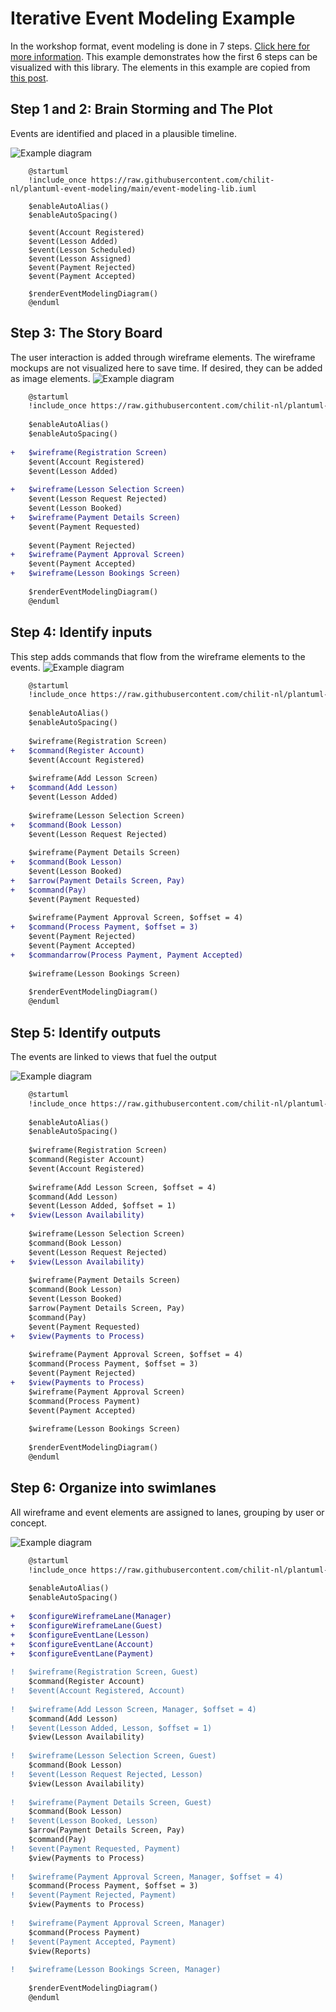 # Iterative Event Modeling Example

In the workshop format, event modeling is done in 7 steps. [Click here for more information](https://eventmodeling.org/posts/what-is-event-modeling/#seven-steps). This example demonstrates how the first 6 steps can be visualized with this library. The elements in this example are copied from [this post](https://developer.axoniq.io/w/from-model-to-code-event-modeling-axon-framework).

## Step 1 and 2: Brain Storming and The Plot
Events are identified and placed in a plausible timeline.

![Example diagram](Example3a.png)
```
    @startuml
    !include_once https://raw.githubusercontent.com/chilit-nl/plantuml-event-modeling/main/event-modeling-lib.iuml
    
    $enableAutoAlias()
    $enableAutoSpacing()
    
    $event(Account Registered)
    $event(Lesson Added)
    $event(Lesson Scheduled)
    $event(Lesson Assigned)
    $event(Payment Rejected)
    $event(Payment Accepted)
    
    $renderEventModelingDiagram()
    @enduml
```

## Step 3: The Story Board
The user interaction is added through wireframe elements. The wireframe mockups are not visualized here to save time. If desired, they can be added as image elements.
![Example diagram](Example3b.png)
```diff
    @startuml
    !include_once https://raw.githubusercontent.com/chilit-nl/plantuml-event-modeling/main/event-modeling-lib.iuml
    
    $enableAutoAlias()
    $enableAutoSpacing()
    
+   $wireframe(Registration Screen)
    $event(Account Registered)
    $event(Lesson Added)
    
+   $wireframe(Lesson Selection Screen)
    $event(Lesson Request Rejected)
    $event(Lesson Booked)
+   $wireframe(Payment Details Screen)
    $event(Payment Requested)
    
    $event(Payment Rejected)
+   $wireframe(Payment Approval Screen)
    $event(Payment Accepted)
+   $wireframe(Lesson Bookings Screen)
    
    $renderEventModelingDiagram()
    @enduml
```

## Step 4: Identify inputs
This step adds commands that flow from the wireframe elements to the events.
![Example diagram](Example3c.png)
```diff
    @startuml
    !include_once https://raw.githubusercontent.com/chilit-nl/plantuml-event-modeling/main/event-modeling-lib.iuml
    
    $enableAutoAlias()
    $enableAutoSpacing()
    
    $wireframe(Registration Screen)
+   $command(Register Account)
    $event(Account Registered)
    
    $wireframe(Add Lesson Screen)
+   $command(Add Lesson)
    $event(Lesson Added)
    
    $wireframe(Lesson Selection Screen)
+   $command(Book Lesson)
    $event(Lesson Request Rejected)
    
    $wireframe(Payment Details Screen)
+   $command(Book Lesson)
    $event(Lesson Booked)
+   $arrow(Payment Details Screen, Pay)
+   $command(Pay)
    $event(Payment Requested)
    
    $wireframe(Payment Approval Screen, $offset = 4)
+   $command(Process Payment, $offset = 3)
    $event(Payment Rejected)
    $event(Payment Accepted)
+   $commandarrow(Process Payment, Payment Accepted)
    
    $wireframe(Lesson Bookings Screen)
    
    $renderEventModelingDiagram()
    @enduml
```

## Step 5: Identify outputs
The events are linked to views that fuel the output

![Example diagram](Example3d.png)
```diff
    @startuml
    !include_once https://raw.githubusercontent.com/chilit-nl/plantuml-event-modeling/main/event-modeling-lib.iuml
    
    $enableAutoAlias()
    $enableAutoSpacing()
    
    $wireframe(Registration Screen)
    $command(Register Account)
    $event(Account Registered)
    
    $wireframe(Add Lesson Screen, $offset = 4)
    $command(Add Lesson)
    $event(Lesson Added, $offset = 1)
+   $view(Lesson Availability)
    
    $wireframe(Lesson Selection Screen)
    $command(Book Lesson)
    $event(Lesson Request Rejected)
+   $view(Lesson Availability)
    
    $wireframe(Payment Details Screen)
    $command(Book Lesson)
    $event(Lesson Booked)
    $arrow(Payment Details Screen, Pay)
    $command(Pay)
    $event(Payment Requested)
+   $view(Payments to Process)
    
    $wireframe(Payment Approval Screen, $offset = 4)
    $command(Process Payment, $offset = 3)
    $event(Payment Rejected)
+   $view(Payments to Process)
    $wireframe(Payment Approval Screen)
    $command(Process Payment)
    $event(Payment Accepted)
    
    $wireframe(Lesson Bookings Screen)
    
    $renderEventModelingDiagram()
    @enduml
```

## Step 6: Organize into swimlanes
All wireframe and event elements are assigned to lanes, grouping by user or concept.

![Example diagram](Example3e.png)
```diff
    @startuml
    !include_once https://raw.githubusercontent.com/chilit-nl/plantuml-event-modeling/main/event-modeling-lib.iuml
    
    $enableAutoAlias()
    $enableAutoSpacing()
    
+   $configureWireframeLane(Manager)
+   $configureWireframeLane(Guest)
+   $configureEventLane(Lesson)
+   $configureEventLane(Account)
+   $configureEventLane(Payment)
    
!   $wireframe(Registration Screen, Guest)
    $command(Register Account)
!   $event(Account Registered, Account)
    
!   $wireframe(Add Lesson Screen, Manager, $offset = 4)
    $command(Add Lesson)
!   $event(Lesson Added, Lesson, $offset = 1)
    $view(Lesson Availability)
    
!   $wireframe(Lesson Selection Screen, Guest)
    $command(Book Lesson)
!   $event(Lesson Request Rejected, Lesson)
    $view(Lesson Availability)
    
!   $wireframe(Payment Details Screen, Guest)
    $command(Book Lesson)
!   $event(Lesson Booked, Lesson)
    $arrow(Payment Details Screen, Pay)
    $command(Pay)
!   $event(Payment Requested, Payment)
    $view(Payments to Process)
    
!   $wireframe(Payment Approval Screen, Manager, $offset = 4)
    $command(Process Payment, $offset = 3)
!   $event(Payment Rejected, Payment)
    $view(Payments to Process)
    
!   $wireframe(Payment Approval Screen, Manager)
    $command(Process Payment)
!   $event(Payment Accepted, Payment)
    $view(Reports)
    
!   $wireframe(Lesson Bookings Screen, Manager)
    
    $renderEventModelingDiagram()
    @enduml
```